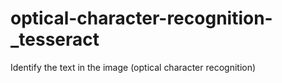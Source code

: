# optical-character-recognition-_tesseract
Identify the text in the image (optical character recognition)
